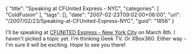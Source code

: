 {
	"title": "Speaking at CFUnited Express - NYC",
	"categories": [
		"ColdFusion"
	],
	"tags": [],
	"date": "2007-02-23T09:02:00+06:00",
	"url": "/2007/02/23/Speaking-at-CFUnited-Express-NYC",
	"guid": "1856"
}

I'll be speaking at <a href="http://www.cfunitedexpress.com/go/">CFUNITED Express - New York City</a> on March 8th. I haven't picked a topic yet. I'm thinking Geek TV. Or XBox360. Either way - I'm sure it will be exciting. Hope to see you there!